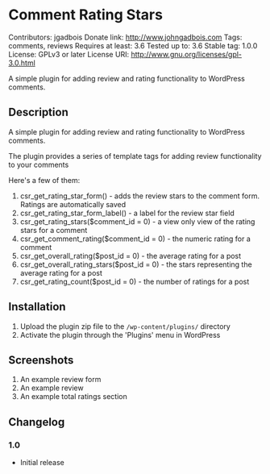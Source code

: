 # Comment Rating Stars

Contributors: jgadbois
Donate link: http://www.johngadbois.com
Tags: comments, reviews
Requires at least: 3.6
Tested up to: 3.6
Stable tag: 1.0.0
License: GPLv3 or later
License URI: http://www.gnu.org/licenses/gpl-3.0.html

A simple plugin for adding review and rating functionality to WordPress comments.

## Description

A simple plugin for adding review and rating functionality to WordPress comments.

The plugin provides a series of template tags for adding review functionality to your comments

Here's a few of them:

1. csr_get_rating_star_form() - adds the review stars to the comment form.  Ratings are automatically saved
1. csr_get_rating_star_form_label() - a label for the review star field
1. csr_get_rating_stars($comment_id = 0) - a view only view of the rating stars for a comment 
1. csr_get_comment_rating($comment_id = 0) - the numeric rating for a comment
1. csr_get_overall_rating($post_id = 0) - the average rating for a post
1. csr_get_overall_rating_stars($post_id = 0) - the stars representing the average rating for a post
1. csr_get_rating_count($post_id = 0) - the number of ratings for a post

## Installation

1. Upload the plugin zip file to the `/wp-content/plugins/` directory
1. Activate the plugin through the 'Plugins' menu in WordPress

## Screenshots

1. An example review form
2. An example review
3. An example total ratings section

## Changelog

### 1.0

* Initial release
